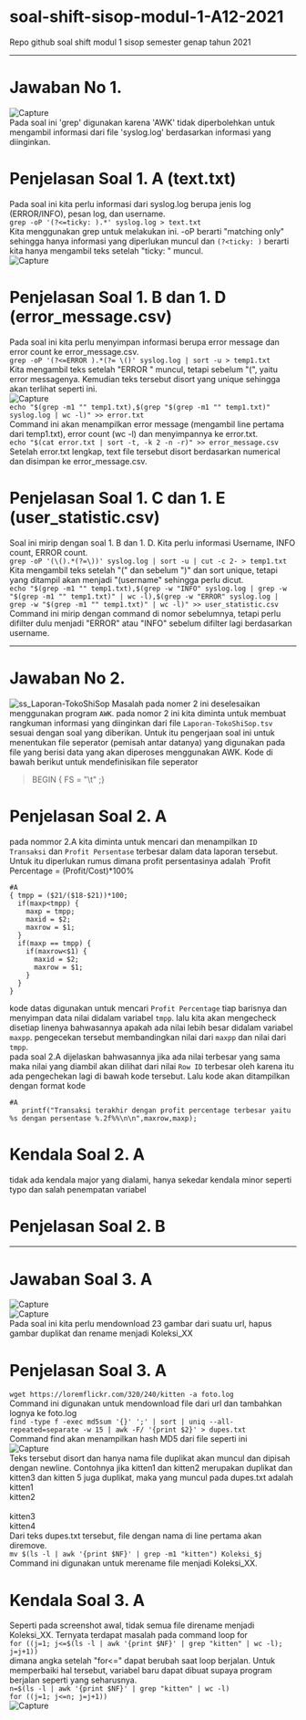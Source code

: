 # soal-shift-sisop-modul-1-A12-2021
Repo github soal shift modul 1 sisop semester genap tahun 2021 

<hr>

# Jawaban No 1.<br/>
![Capture](https://user-images.githubusercontent.com/7587945/113503264-ed8d7c80-955a-11eb-976a-d500bdc8b36e.PNG)<br/>
Pada soal ini 'grep' digunakan karena 'AWK' tidak diperbolehkan untuk mengambil informasi dari file 'syslog.log' berdasarkan informasi yang diinginkan.<br/>
# Penjelasan Soal 1. A (text.txt)<br/>
Pada soal ini kita perlu informasi dari syslog.log berupa jenis log (ERROR/INFO), pesan log, dan username.<br/>
`grep -oP '(?<=ticky: ).*' syslog.log > text.txt`<br/>
Kita menggunakan grep untuk melakukan ini. -oP berarti "matching only" sehingga hanya informasi yang diperlukan muncul dan `(?<ticky: )` berarti kita hanya mengambil teks setelah "ticky: " muncul.<br/>
![Capture](https://user-images.githubusercontent.com/7587945/113503772-22e79980-955e-11eb-94fc-f6095e8a8439.PNG)<br/>
# Penjelasan Soal 1. B dan 1. D (error_message.csv)<br/>
Pada soal ini kita perlu menyimpan informasi berupa error message dan error count ke error_message.csv.<br/>
`grep -oP '(?<=ERROR ).*(?= \()' syslog.log | sort -u > temp1.txt`<br/>
Kita mengambil teks setelah "ERROR " muncul, tetapi sebelum "(", yaitu error messagenya. Kemudian teks tersebut disort yang unique sehingga akan terlihat seperti ini.<br/>
![Capture](https://user-images.githubusercontent.com/7587945/113504149-6c38e880-9560-11eb-852a-48020af4d41d.PNG)<br/>
`echo "$(grep -m1 "" temp1.txt),$(grep "$(grep -m1 "" temp1.txt)" syslog.log | wc -l)" >> error.txt`<br/>
Command ini akan menampilkan error message (mengambil line pertama dari temp1.txt), error count (wc -l) dan menyimpannya ke error.txt.<br/>
`echo "$(cat error.txt | sort -t, -k 2 -n -r)" >> error_message.csv`<br/>
Setelah error.txt lengkap, text file tersebut disort berdasarkan numerical dan disimpan ke error_message.csv.  <br/>
# Penjelasan Soal 1. C dan 1. E (user_statistic.csv)<br/>
Soal ini mirip dengan soal 1. B dan 1. D. Kita perlu informasi Username, INFO count, ERROR count.<br/>
`grep -oP '(\().*(?=\))' syslog.log | sort -u | cut -c 2- > temp1.txt`<br/>
Kita mengambil teks setelah "(" dan sebelum ")" dan sort unique, tetapi yang ditampil akan menjadi "(username" sehingga perlu dicut.<br/>
`echo "$(grep -m1 "" temp1.txt),$(grep -w "INFO" syslog.log | grep -w "$(grep -m1 "" temp1.txt)" | wc -l),$(grep -w "ERROR" syslog.log | grep -w "$(grep -m1 "" temp1.txt)" | wc -l)" >> user_statistic.csv`<br/>
Command ini mirip dengan command di nomor sebelumnya, tetapi perlu difilter dulu menjadi "ERROR" atau "INFO" sebelum difilter lagi berdasarkan username.<br/>

<hr>

# Jawaban No 2. 
![ss_Laporan-TokoShiSop](https://user-images.githubusercontent.com/75328763/113485508-0bfe6400-94d8-11eb-9d32-64c6a525112c.png)
Masalah pada nomer 2 ini deselesaikan menggunakan program `AWK`.
pada nomor 2 ini kita diminta untuk membuat rangkuman informasi yang diinginkan dari file `Laporan-TokoShiSop.tsv` sesuai dengan soal yang diberikan. Untuk itu pengerjaan soal ini untuk menentukan file seperator (pemisah antar datanya) yang digunakan pada file yang berisi data yang akan diperoses menggunakan AWK. Kode di bawah berikut  untuk mendefinisikan file seperator  
> BEGIN { FS = "\t" ;}  
# Penjelasan Soal 2. A
pada nommor 2.A kita diminta untuk mencari dan menampilkan `ID Transaksi` dan `Profit Persentase` terbesar dalam data laporan tersebut. Untuk itu diperlukan rumus dimana profit persentasinya adalah `Profit Percentage = (Profit/Cost)*100%  
```Shell
#A
{ tmpp = ($21/($18-$21))*100;
  if(maxp<tmpp) {
    maxp = tmpp;
    maxid = $2;
    maxrow = $1;
  }
  if(maxp == tmpp) {
    if(maxrow<$1) { 
      maxid = $2;
      maxrow = $1; 
    }
  }
}
```
kode datas digunakan untuk mencari `Profit Percentage` tiap barisnya dan menyimpan data nilai didalam variabel `tmpp`. lalu kita akan mengecheck disetiap linenya bahwasannya apakah ada nilai lebih besar didalam variabel `maxpp`. pengecekan tersebut membandingkan nilai dari `maxpp` dan nilai dari `tmpp`.  
pada soal 2.A dijelaskan bahwasannya jika ada nilai terbesar yang sama maka nilai yang diambil akan dilihat dari nilai `Row ID` terbesar oleh karena itu ada pengechekan lagi di bawah kode tersebut. Lalu kode akan ditampilkan dengan format kode  
```Shell
#A
   printf("Transaksi terakhir dengan profit percentage terbesar yaitu %s dengan persentase %.2f%%\n\n",maxrow,maxp);
```
# Kendala Soal 2. A
tidak ada kendala major yang dialami, hanya sekedar kendala minor seperti typo dan salah penempatan variabel
# Penjelasan Soal 2. B


<hr>

# Jawaban Soal 3. A <br/>
![Capture](https://user-images.githubusercontent.com/7587945/113505184-714d6600-9567-11eb-9ba5-8410d0b23845.PNG) <br/>
![Capture](https://user-images.githubusercontent.com/7587945/113505636-55978f00-956a-11eb-83e7-7ebe1905b386.PNG) <br/>
Pada soal ini kita perlu mendownload 23 gambar dari suatu url, hapus gambar duplikat dan rename menjadi Koleksi_XX <br/>
# Penjelasan Soal 3. A <br/>
`wget https://loremflickr.com/320/240/kitten -a foto.log` <br/>
Command ini digunakan untuk mendownload file dari url dan tambahkan lognya ke foto.log <br/>
`find -type f -exec md5sum '{}' ';' | sort | uniq --all-repeated=separate -w 15 | awk -F/ '{print $2}' > dupes.txt` <br/>
Command find akan menampilkan hash MD5 dari file seperti ini <br/>
![Capture](https://user-images.githubusercontent.com/7587945/113505427-f2f1c380-9568-11eb-95a7-5ba829c26bab.PNG) <br/>
Teks tersebut disort dan hanya nama file duplikat akan muncul dan dipisah dengan newline. Contohnya jika kitten1 dan kitten2 merupakan duplikat dan kitten3 dan kitten 5 juga duplikat, maka yang muncul pada dupes.txt adalah <br/>
kitten1<br/>
kitten2<br/>
<br/>
kitten3<br/>
kitten4<br/>
Dari teks dupes.txt tersebut, file dengan nama di line pertama akan diremove.<br/>
`mv $(ls -l | awk '{print $NF}' | grep -m1 "kitten") Koleksi_$j` <br/>
Command ini digunakan untuk merename file menjadi Koleksi_XX.

# Kendala Soal 3. A <br/>
Seperti pada screenshot awal, tidak semua file direname menjadi Koleksi_XX. Ternyata terdapat masalah pada command loop for<br/>
`for ((j=1; j<=$(ls -l | awk '{print $NF}' | grep "kitten" | wc -l); j=j+1))`<br/>
dimana angka setelah "for<=" dapat berubah saat loop berjalan. Untuk memperbaiki hal tersebut, variabel baru dapat dibuat supaya program berjalan seperti yang seharusnya.<br/>
`n=$(ls -l | awk '{print $NF}' | grep "kitten" | wc -l)`<br/>
`for ((j=1; j<=n; j=j+1))`<br/>
![Capture](https://user-images.githubusercontent.com/7587945/113505620-40bafb80-956a-11eb-952e-02505810067f.PNG)
